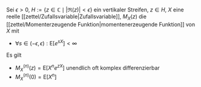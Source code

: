 Sei $\epsilon \gt 0$, $H := \{ z \in \mathbb{C} \mid |\Re(z)| \lt \epsilon \}$ ein vertikaler Streifen, $z \in H$, $X$ eine reelle [[zettel/Zufallsvariable|Zufallsvariable]], $M_X(z)$ die [[zettel/Momenterzeugende Funktion|momentenerzeugende Funktion]] von $X$ mit
- $\forall s \in (-\epsilon, \epsilon) : \text{E}\left[ e^{sX} \right] \lt \infty$

Es gilt
- $M_X^{(n)}(z) = \text{E}\left[ X^ne^{zX} \right]$ unendlich oft komplex differenzierbar
- $M_X^{(n)}(0) = \text{E}\left[ X^n \right]$